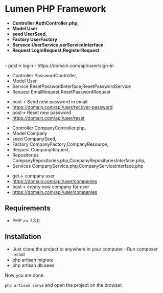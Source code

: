 # Lumen PHP Framework

* <b>Controller AuthController.php, 
* Model User
* seed UserSeed, 
* Factory UserFactory
* Servece UserService,serServiceInterface
* Request LoginRequest,RegisterRequest</b>
<br>
- post-> login
-  https://domain.com/api/user/sign-in


* Controller PasswordController, 
* Model User,
* Service ResetPasswordInterface,ResetPasswordService
* Request EmailRequest,ResetPasswordRequest
- post-> Send new password in email
- https://domain.com/api/user/recover-password
- post-> Reset new password
- https://domain.com/api/user/reset

* Controller CompanyController.php, 
* Model Company
* seed CompanySeed, 
* Factory CompanyFactory,CompanyResource,
* Request CompanyRequest,
* Repositories CompanyRepositories.php,CompanyRepositoriesInterface.php,
* Services CompanyService.php,CompanyServiceInterface.php
- get->  company user
- https://domain.com/api/user/companies
- post-> creaty new company for user
- https://domain.com/api/user/companies



## Requirements

- PHP >= 7.3.0

## Installation

- Just clone the project to anywhere in your computer.
  -Run  composer install  <br>
- php artisan migrate
- php artisan db:seed

Now you are done.
<br>

` php artisan serve ` and open the project on the browser. 

